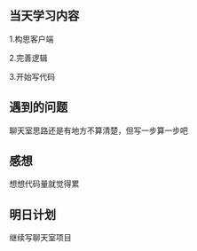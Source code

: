 ## 当天学习内容
1.构思客户端

2.完善逻辑

3.开始写代码
## 遇到的问题
聊天室思路还是有地方不算清楚，但写一步算一步吧
## 感想
想想代码量就觉得累
## 明日计划
继续写聊天室项目
